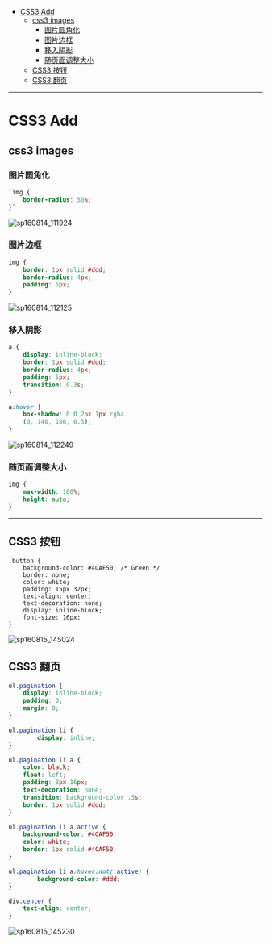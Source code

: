 <!--toc-->

- [CSS3 Add](#css3-add)
	- [css3 images](#css3-images)
		- [图片圆角化](#图片圆角化)
		- [图片边框](#图片边框)
		- [移入阴影](#移入阴影)
		- [随页面调整大小](#随页面调整大小)
	- [CSS3 按钮](#css3-按钮)
	- [CSS3 翻页](#css3-翻页)

<!-- tocstop -->

---

# CSS3 Add

## css3 images

### 图片圆角化

```CSS
`img {
    border-radius: 50%;
}`
```

![sp160814_111924](http://ooo.0o0.ooo/2016/08/13/57afe37c38422.png)

<!-- ![sp160814_111924](/assets/sp160814_111924.png) -->

### 图片边框

```CSS
img {
    border: 1px solid #ddd;
    border-radius: 4px;
    padding: 5px;
}
```

![sp160814_112125](http://ooo.0o0.ooo/2016/08/13/57afe3f4e08dd.png)

<!-- ![sp160814_112125](/assets/sp160814_112125.png) -->

### 移入阴影

```CSS
a {
    display: inline-block;
    border: 1px solid #ddd;
    border-radius: 4px;
    padding: 5px;
    transition: 0.3s;
}

a:hover {
    box-shadow: 0 0 2px 1px rgba
    (0, 140, 186, 0.5);
}
```

![sp160814_112249](http://ooo.0o0.ooo/2016/08/13/57afe457f11dc.png)

<!-- ![sp160814_112249](/assets/sp160814_112249.png) -->

### 随页面调整大小

```CSS
img {
    max-width: 100%;
    height: auto;
}
```

---

## CSS3 按钮

```CSSS
.button {
    background-color: #4CAF50; /* Green */
    border: none;
    color: white;
    padding: 15px 32px;
    text-align: center;
    text-decoration: none;
    display: inline-block;
    font-size: 16px;
}
```
![sp160815_145024](http://ooo.0o0.ooo/2016/08/15/57b1667600b41.png)

<!-- ![sp160815_145024](/assets/sp160815_145024.png) -->

## CSS3 翻页

```CSS
ul.pagination {
    display: inline-block;
    padding: 0;
    margin: 0;
}

ul.pagination li {
		display: inline;
}

ul.pagination li a {
    color: black;
    float: left;
    padding: 8px 16px;
    text-decoration: none;
    transition: background-color .3s;
    border: 1px solid #ddd;
}

ul.pagination li a.active {
    background-color: #4CAF50;
    color: white;
    border: 1px solid #4CAF50;
}

ul.pagination li a:hover:not(.active) {
		background-color: #ddd;
}

div.center {
	text-align: center;
}

```

![sp160815_145230](http://ooo.0o0.ooo/2016/08/15/57b166ed438ad.png)

<!-- ![sp160815_145230](/assets/sp160815_145230.png) -->
